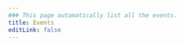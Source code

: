 ```yaml
---
### This page automatically list all the events.
title: Events
editLink: false
---
```


<!-- ### DON'T MAKE CHANGES BELOW THIS LINE! ### -->

<EventsList/>
